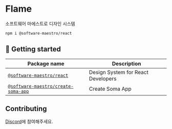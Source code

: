 # Flame

소프트웨어 마에스트로 디자인 시스템

```bash
npm i @software-maestro/react
```

## 🎉 Getting started

| Package name                                                      | Description                        |
| ----------------------------------------------------------------- | ---------------------------------- |
| [`@software-maestro/react`](./packages/react)                     | Design System for React Developers |
| [`@software-maestro/create-soma-app`](./packages/create-soma-app) | Create Soma App                    |

## Contributing

[Discord](https://discord.gg/pdpHDMQC)에 참여해주세요.
